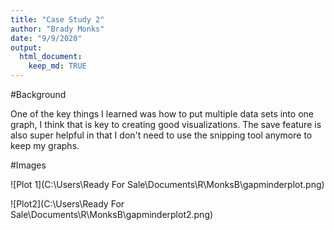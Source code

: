```yaml
---
title: "Case Study 2"
author: "Brady Monks"
date: "9/9/2020"
output: 
  html_document:
    keep_md: TRUE
---
```


#Background

One of the key things I learned was how to put multiple data sets into one graph, I think that is key to creating good visualizations. The save feature is also super helpful in that I don't need to use the snipping tool anymore to keep my graphs. 


#Images

![Plot 1](C:\Users\Ready For Sale\Documents\R\MonksB\gapminderplot.png)

![Plot2](C:\Users\Ready For Sale\Documents\R\MonksB\gapminderplot2.png)
